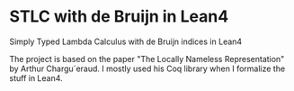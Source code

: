 # STLC with de Bruijn in Lean4
Simply Typed Lambda Calculus with de Bruijn indices in Lean4

The project is based on the paper "The Locally Nameless Representation" by Arthur Chargu´eraud. I mostly used his Coq library when I formalize the stuff in Lean4.
